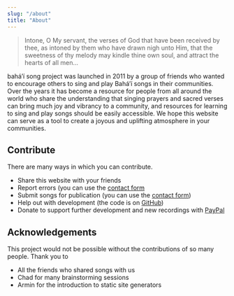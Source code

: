 ```yaml
---
slug: "/about"
title: "About"
---
```




> Intone, O My servant, the verses of God that have been received by thee, as intoned by them who have drawn nigh unto Him, that the sweetness of thy melody may kindle thine own soul, and attract the hearts of all men...


bahá’í song project was launched in 2011 by a group of friends who wanted to encourage others to sing and play Bahá’í songs in their communities. Over the years it has become a resource for people from all around the world who share the understanding that singing prayers and sacred verses can bring much joy and vibrancy to a community, and resources for learning to sing and play songs should be easily accessible. We hope this website can serve as a tool to create a joyous and uplifting atmosphere in your communities.

## Contribute

There are many ways in which you can contribute.

*   Share this website with your friends
*   Report errors (you can use the [contact form](https://www.bahaisongproject.com/contact)
*   Submit songs for publication (you can use the [contact form](https://www.bahaisongproject.com/contact))
*   Help out with development (the code is on [GitHub](https://github.com/bahaisongproject))
*   Donate to support further development and new recordings with [PayPal](https://www.paypal.me/bahaisongproject)

## Acknowledgements

This project would not be possible without the contributions of so many people. Thank you to

*   All the friends who shared songs with us
*   Chad for many brainstorming sessions
*   Armin for the introduction to static site generators
